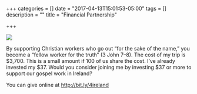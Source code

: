 +++
categories = []
date = "2017-04-13T15:01:53-05:00"
tags = []
description = ""
title = "Financial Partnership"

+++

<img src="/img/100-people.png" class="img-responsive">

By supporting Christian workers who go out “for the sake of the name,” you become a “fellow worker for the truth” (3 John 7–8). The cost of my trip is $3,700. This is a small amount if 100 of us share the cost. I’ve already invested my $37. Would you consider joining me by investing $37 or more to support our gospel work in Ireland?

You can give online at http://bit.ly/4ireland
